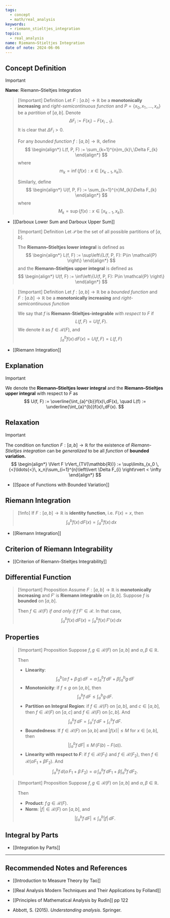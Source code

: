 ```yaml
---
tags:
  - concept
  - math/real_analysis
keywords:
  - riemann_stieltjes_integration
topics:
  - real_analysis
name: Riemann–Stieltjes Integration
date of note: 2024-06-06
---
```


## Concept Definition

>[!important]
>**Name**: Riemann–Stieltjes Integration

>[!important] Definition
>Let $F: [a. b] \to \mathbb{R}$ be a **monotonically increasing** and *right-semicontinuous function* and $P = \left\{ x_{0}, x_{1} \,{,}\ldots{,}\, x_{n} \right\}$ be a *partition* of $[a,b]$. Denote $$\Delta F_{i} := F(x_{i}) - F(x_{i-1}).$$ It is clear that $\Delta F_{i} > 0.$
>
>For any *bounded function* $f: [a,b] \to \mathbb{R}$, define
>$$
>\begin{align*}
>L(f, P, F) := \sum_{k=1}^{n}m_{k}\,\Delta F_{k} 
>\end{align*}
>$$
>where 
>$$
>m_{k} = \inf\left\{ f(x): x \in [x_{k-1}, x_{k}] \right\}.
>$$
>
>Similarly,  define 
>$$
>\begin{align*}
>U(f, P, F) := \sum_{k=1}^{n}M_{k}\Delta F_{k} 
>\end{align*}
>$$
>where
>$$
>M_{k} = \sup\left\{ f(x): x \in [x_{k-1}, x_{k}] \right\}.
>$$

- [[Darboux Lower Sum and Darboux Upper Sum]]

>[!important] Definition
>Let $\mathcal{P}$ be the set of all possible partitions of $[a,b]$.
>
>The **Riemann–Stieltjes lower integral** is defined as 
>$$
>\begin{align*}
>L(f, F) := \sup\left\{L(f, P, F): P\in \mathcal{P}  \right\}
>\end{align*}
>$$
>and the **Riemann–Stieltjes upper integral** is defined as 
>$$
>\begin{align*}
>U(f, F) := \inf\left\{U(f, P, F): P\in \mathcal{P}  \right\}
>\end{align*}
>$$

>[!important] Definition 
>Let $f: [a,b] \to \mathbb{R}$ be a *bounded function* and $F: [a. b] \to \mathbb{R}$ be a **monotonically increasing** and *right-semicontinuous function* 
>
>We say that $f$ is **Riemann-Stieltjes-integrable** *with respect to* $F$ if $$L(f, F) = U(f, F).$$ We denote it as $f\in \mathcal{R}(F)$, and 
>$$
>\int_{a}^{b}f(x)\,dF(x) = U(f, F) = L(f, F)
>$$

- [[Riemann Integration]]

## Explanation

>[!important]
>We denote the **Riemann–Stieltjes lower integral** and the **Riemann–Stieltjes upper integral**  with respect to $F$ as
>$$
>U(f, F) := \overline{\int_{a}^{b}}f(x)\,dF(x), \quad L(f) := \underline{\int_{a}^{b}}f(x)\,dF(x).
>$$


## Relaxation

>[!important]
>The condition on function $F: [a,b] \to \mathbb{R}$ for the existence of *Riemann-Stieltjes integration* can be *generalized* to be all *function* of **bounded variation.**
>$$
> \begin{align*}
> \lVert F \rVert_{TV(\mathbb{R})} := \sup\limits_{x_0 \,{<}\ldots{<}\, x_n}\sum_{i=1}^{n}\left\lvert \Delta F_{i} \right\rvert < \infty
> \end{align*}
>$$  

- [[Space of Functions with Bounded Variation]]

## Riemann Integration

>[!info]
>If $F: [a,b] \to \mathbb{R}$ is **identity function**, i.e. $F(x)= x$, then $$\int_{a}^{b}f(x)\,dF(x) = \int_{a}^{b}f(x)\,dx$$

- [[Riemann Integration]]
## Criterion of Riemann Integrability

- [[Criterion of Riemann-Stieltjes Integrability]]

## Differential Function

>[!important] Proposition
>Assume $F: [a,b] \to \mathbb{R}$ is **monotonically increasing** and $F'$ is **Riemann integrable** on $[a,b]$. Suppose $f$ is **bounded** on $[a,b]$.
>
>Then $f\in \mathcal{R}(F)$ *if and only if* $f\,F' \in \mathcal{R}$. In that case, 
>$$\int_{a}^{b} f(x)\,dF(x) =  \int_{a}^{b} f(x)\,F'(x)\,dx$$


## Properties

>[!important] Proposition
>Suppose $f, g\in \mathcal{R}(F)$ on $[a,b]$ and $\alpha, \beta\in \mathbb{R}$.
>
>Then 
>- **Linearity**: $$\int_{a}^b (\alpha\,f + \beta\,g)\,dF = \alpha\,\int_{a}^b f\,dF + \beta \int_{a}^b g\,dF $$
>- **Monotonicity**: if $f \le g$ on $[a,b]$, then $$\int_{a}^b f\,dF \le \int_{a}^b g\,dF.$$
>- **Partition on Integral Region**: if $f\in \mathcal{R}(F)$ on $[a,b]$, and $c\in [a,b]$, then $f\in \mathcal{R}(F)$ on $[a,c]$ and  $f\in \mathcal{R}(F)$ on $[c,b]$. And $$\int_{a}^b f\,dF  = \int_{a}^{c} f\,dF + \int_{c}^b f\,dF.$$
>- **Boundedness**: If $f\in \mathcal{R}(F)$ on $[a,b]$ and $|f(x)| \le M$ for $x\in [a,b]$, then $$\left\lvert \int_{a}^b f\,dF  \right\rvert \le M\,(F(b) - F(a)).$$
>- **Linearity with respect to $F$**: if   $f\in \mathcal{R}(F_{1})$ and $f\in \mathcal{R}(F_{2})$, then $f\in \mathcal{R}(\alpha F_{1} + \beta F_{2})$. And $$\int_{a}^b f\,d(\alpha\,F_{1} + \beta\,F_{2}) = \alpha\,\int_{a}^b f\,dF_{1} + \beta \int_{a}^b f\,dF_{2}.$$
 

>[!important] Proposition
>Suppose $f, g\in \mathcal{R}(F)$ on $[a,b]$ and $\alpha, \beta\in \mathbb{R}$.
>
>Then 
>- **Product**: $f\,g\in \mathcal{R}(F)$.
>- **Norm**:  $|f| \in \mathcal{R}(F)$ on $[a,b]$, and $$\left|\int_{a}^b f\,dF\right| \le \int_{a}^b |f|\,dF.$$



## Integral by Parts

- [[Integration by Parts]]


-----------
##  Recommended Notes and References

- [[Introduction to Measure Theory by Tao]]
- [[Real Analysis Modern Techniques and Their Applications by Folland]]

- [[Principles of Mathematical Analysis by Rudin]] pp 122
- Abbott, S. (2015). _Understanding analysis_. Springer.
